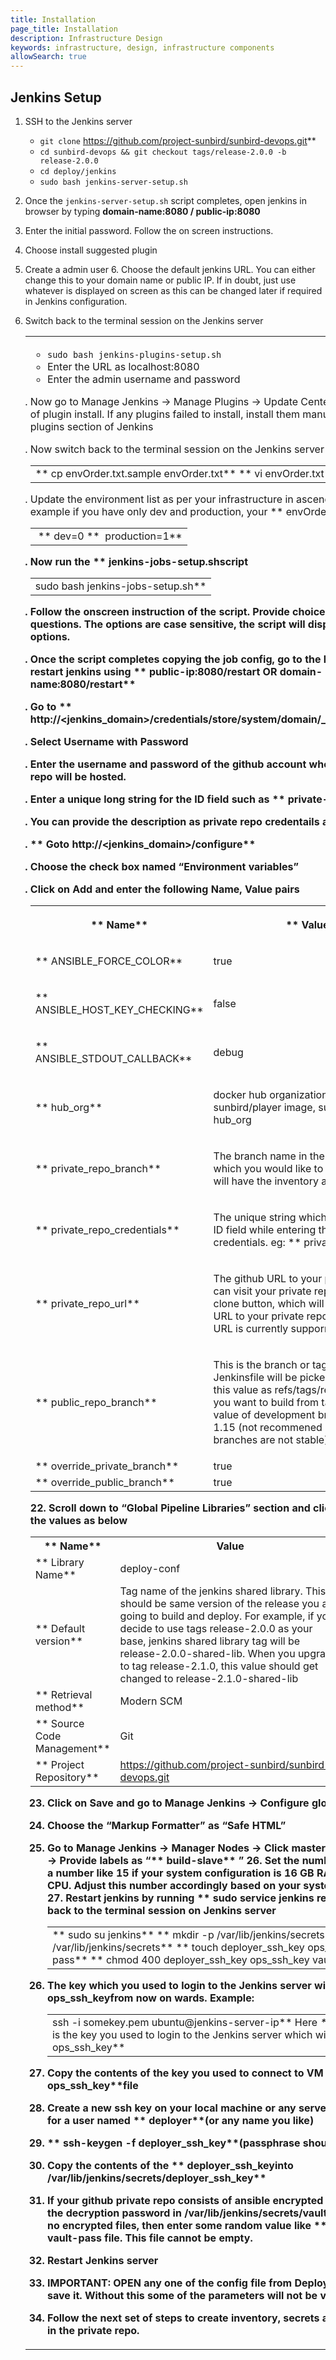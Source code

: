 ```yaml
---
title: Installation
page_title: Installation
description: Infrastructure Design
keywords: infrastructure, design, infrastructure components
allowSearch: true
---
```



## Jenkins Setup

1. SSH to the Jenkins server
    - `git clone` <a href="https://github.com/project-sunbird/sunbird-devops.git" rel="nofollow" class="external-link">https://github.com/project-sunbird/sunbird-devops.git</a>** 
    - `cd sunbird-devops && git checkout tags/release-2.0.0 -b release-2.0.0`
    - `cd deploy/jenkins`
    - `sudo bash jenkins-server-setup.sh`
        
2. Once the `jenkins-server-setup.sh` script completes, open jenkins in browser by typing **domain-name:8080 / public-ip:8080**

3. Enter the initial password. Follow the on screen instructions. 

4. Choose install suggested plugin 

5. Create a admin user 6. Choose the default jenkins URL. You can either change this to your domain name or public IP. If in doubt, just use whatever is displayed on screen as this can be changed later if required in Jenkins configuration.

7. Switch back to the terminal session on the Jenkins server</p><div class="table-wrap"><table class="wrapped confluenceTable"><tbody><tr><td class="confluenceTd">
        
    - `sudo bash jenkins-plugins-setup.sh`
    - Enter the URL as localhost:8080
    - Enter the admin username and password

    
8. Now go to Manage Jenkins -&gt; Manage Plugins -&gt; Update Center -&gt; Check status of plugin install. If any plugins failed to install, install them manually by visiting the plugins section of Jenkins

9. Now switch back to the terminal session on the Jenkins server</p><div class="table-wrap"><table class="wrapped confluenceTable"><colgroup><col/></colgroup><tbody><tr><td class="confluenceTd">** cp envOrder.txt.sample envOrder.txt**  ** vi envOrder.txt** </td></tr></tbody></table></div>

10. Update the environment list as per your infrastructure in ascending order. For example if you have only dev and production, your ** envOrder.txt**will look like</p><div class="table-wrap"><table class="wrapped confluenceTable"><colgroup><col/></colgroup><tbody><tr><td class="confluenceTd"> ** dev=0**  **  production=1** </td></tr></tbody></table></div><p>

11. Now run the ** jenkins-jobs-setup.sh**script</p><div class="table-wrap"><table class="wrapped confluenceTable"><tbody><tr><td class="confluenceTd">** sudo bash jenkins-jobs-setup.sh** </td></tr></tbody></table></div><p>

12. Follow the onscreen instruction of the script. Provide choice as yes for all questions. The options are case sensitive, the script will display the accepted options. 

13. Once the script completes copying the job config, go to the browser and restart jenkins using ** public-ip:8080/restart OR domain-name:8080/restart**  

14. Go to ** http://&lt;jenkins_domain&gt;/credentials/store/system/domain/_/newCredentials**  

15. Select Username with Password 

16. Enter the username and password of the github account where the private repo will be hosted. 

17. Enter a unique long string for the ID field such as ** private-repo-creds**  

18. You can provide the description as private repo credentails and click OK. 

19. ** Goto http://&lt;jenkins_domain&gt;/configure**  

20. Choose the check box named “Environment variables” 

21. Click on Add and enter the following Name, Value pairs</p><div class="table-wrap">
<table class="wrapped confluenceTable"><colgroup><col style="width: 249.0px;"/><col style="width: 1505.0px;"/></colgroup><tbody><tr><th class="confluenceTh"><p>** Name** </p></th><th class="confluenceTh"><p>** Value** </p></th></tr><tr><td class="confluenceTd"><p>** ANSIBLE_FORCE_COLOR** </p></td><td class="confluenceTd"><p>true</p></td></tr><tr><td class="confluenceTd"><p>** ANSIBLE_HOST_KEY_CHECKING** </p></td><td class="confluenceTd"><p>false</p></td></tr><tr><td class="confluenceTd"><p>** ANSIBLE_STDOUT_CALLBACK** </p></td><td class="confluenceTd"><p>debug</p></td></tr><tr><td colspan="1" class="confluenceTd"><p>** hub_org** </p></td><td colspan="1" class="confluenceTd"><p>docker hub organization / username eg: In sunbird/player image, sunbird is the hub_org</p></td></tr><tr><td colspan="1" class="confluenceTd"><p>** private_repo_branch** </p></td><td colspan="1" class="confluenceTd"><p>The branch name in the private repository which you would like to use. This branch will have the inventory and secrets</p></td></tr><tr><td colspan="1" class="confluenceTd"><p>** private_repo_credentials** </p></td><td colspan="1" class="confluenceTd"><p>The unique string which you provided for ID field while entering the github repo credentials. eg: ** private-repo-creds** </p></td></tr><tr><td colspan="1" class="confluenceTd"><p>** private_repo_url** </p></td><td colspan="1" class="confluenceTd"><p>The github URL to your private repo. You can visit your private repo and click on clone button, which will display the https URL to your private repository. Only https URL is currently supporrted.</p></td></tr><tr><td colspan="1" class="confluenceTd"><p>** public_repo_branch** </p></td><td colspan="1" class="confluenceTd"><p>This is the branch or tag from where Jenkinsfile will be picked up. You can set this value as refs/tags/release-1.14.0 if you want to build from tags or provide the value of development branch like release-1.15 (not recommened since development branches are not stable). </p></td></tr><tr><td colspan="1" class="confluenceTd">** override_private_branch** </td><td colspan="1" class="confluenceTd">true</td></tr><tr><td colspan="1" class="confluenceTd">** override_public_branch** </td><td colspan="1" class="confluenceTd">true</td></tr></tbody></table></div><p>22. Scroll down to “Global Pipeline Libraries” section and click Add. Provide the values as below</p><div class="table-wrap"><table class="relative-table wrapped confluenceTable" style="width: 80.95%;"><colgroup><col style="width: 16.47%;"/><col style="width: 83.48%;"/></colgroup><tbody><tr><th class="confluenceTh">** Name** </th><th class="confluenceTh">Value</th></tr><tr><td class="confluenceTd">** Library Name** </td><td class="confluenceTd">deploy-conf</td></tr><tr><td class="confluenceTd">** Default version** </td><td class="confluenceTd">Tag name of the jenkins shared library. This should be same version of the release you are going to build and deploy. For example, if you decide to use tags release-2.0.0 as your base, jenkins shared library tag will be release-2.0.0-shared-lib. When you upgrade to tag release-2.1.0, this value should get changed to release-2.1.0-shared-lib</td></tr><tr><td class="confluenceTd">** Retrieval method** </td><td class="confluenceTd">Modern SCM</td></tr><tr><td colspan="1" class="confluenceTd">** Source Code Management** </td><td colspan="1" class="confluenceTd">Git</td></tr><tr><td colspan="1" class="confluenceTd">** Project Repository** </td><td colspan="1" class="confluenceTd"><a href="https://github.com/project-sunbird/sunbird-devops.git" rel="nofollow" class="external-link">https://github.com/project-sunbird/sunbird-devops.git</a></td></tr></tbody></table></div><p>


23. Click on Save and go to Manage Jenkins -&gt; Configure global security 

24. Choose the “Markup Formatter” as “Safe HTML” 

25. Go to Manage Jenkins -&gt; Manager Nodes -&gt; Click master -&gt; Click Configure -&gt; Provide labels as “** build-slave** ” 26. Set the number of executors to a number like 15 if your system configuration is 16 GB RAM and 4 core CPU. Adjust this number accordingly based on your system configuration 27. Restart jenkins by running ** sudo service jenkins restart**  28. Switch back to the terminal session on Jenkins server</p><div class="table-wrap"><table class="wrapped confluenceTable"><colgroup><col/></colgroup><tbody><tr><td class="confluenceTd">** sudo su jenkins**  ** mkdir -p /var/lib/jenkins/secrets &amp;&amp; cd /var/lib/jenkins/secrets**  ** touch deployer_ssh_key ops_ssh_key vault-pass**  ** chmod 400 deployer_ssh_key ops_ssh_key vault-pass** </td></tr></tbody></table></div><p>

29. The key which you used to login to the Jenkins server will be called as ** ops_ssh_key**from now on wards. Example:</p><div class="table-wrap"><table class="wrapped confluenceTable"><colgroup><col/></colgroup><tbody><tr><td class="confluenceTd">** ssh -i somekey.pem ubuntu@jenkins-server-ip**  Here <em>** somekey.pem** </em> is the key you used to login to the Jenkins server which will be called as ** ops_ssh_key** </td></tr></tbody></table></div><p>

30. Copy the contents of the key you used to connect to VM into ** ops_ssh_key**file 

31. Create a new ssh key on your local machine or any server. We will use this for a user named ** deployer**(or any name you like) 

32. ** ssh-keygen -f deployer_ssh_key**(passphrase should be empty) 

33. Copy the contents of the ** deployer_ssh_key**into** /var/lib/jenkins/secrets/deployer_ssh_key**  

34. If your github private repo consists of ansible encrypted files, then enter the decryption password in **/var/lib/jenkins/secrets/vault-pass** . If there are no encrypted files, then enter some random value like ** 12345**into the** vault-pass file. This file cannot be empty. 

35. Restart Jenkins server

36. **IMPORTANT: OPEN any one of the config file from Deploy directory and save it. Without this some of the parameters will not be visible.** 

37. Follow the next set of steps to create inventory, secrets and ansible hosts in the private repo.